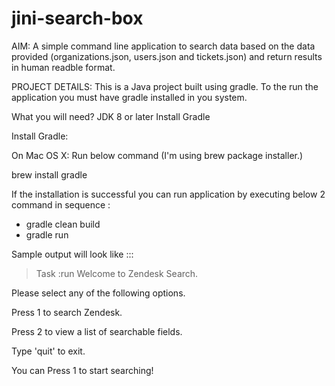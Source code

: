 # jini-search-box

AIM:
A simple command line application to search data based on the data provided (organizations.json, users.json and tickets.json) and return results in human readble format.

PROJECT DETAILS:
This is a Java project built using gradle. To the run the application you must have gradle installed in you system. 

What you will need? 
JDK 8 or later
Install Gradle

Install Gradle: 

On Mac OS X: Run below command (I'm using brew package installer.)

brew install gradle

If the installation is successful you can run application by executing below 2 command in sequence :

- gradle clean build
- gradle run 

Sample output will look like ::: 

> Task :run
Welcome to Zendesk Search.

Please select any of the following options.

Press 1 to search Zendesk.

Press 2 to view a list of searchable fields.

Type 'quit' to exit.


You can Press 1 to start searching!


